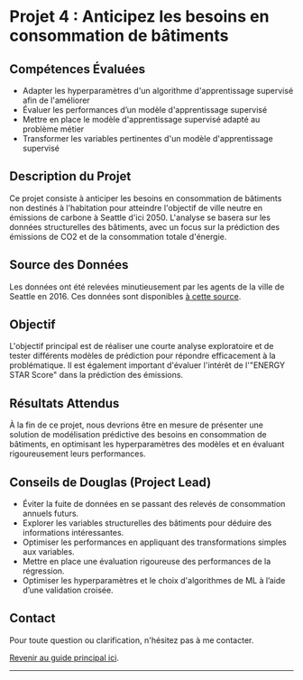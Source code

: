 # Projet 4 : Anticipez les besoins en consommation de bâtiments

## Compétences Évaluées
- Adapter les hyperparamètres d'un algorithme d'apprentissage supervisé afin de l'améliorer
- Évaluer les performances d’un modèle d'apprentissage supervisé
- Mettre en place le modèle d'apprentissage supervisé adapté au problème métier
- Transformer les variables pertinentes d'un modèle d'apprentissage supervisé

## Description du Projet
Ce projet consiste à anticiper les besoins en consommation de bâtiments non destinés à l'habitation pour atteindre l'objectif de ville neutre en émissions de carbone à Seattle d'ici 2050. L'analyse se basera sur les données structurelles des bâtiments, avec un focus sur la prédiction des émissions de CO2 et de la consommation totale d'énergie.

## Source des Données
Les données ont été relevées minutieusement par les agents de la ville de Seattle en 2016. Ces données sont disponibles [à cette source](https://data.seattle.gov/dataset/2016-Building-Energy-Benchmarking/2bpz-gwpy/about_data).

## Objectif
L'objectif principal est de réaliser une courte analyse exploratoire et de tester différents modèles de prédiction pour répondre efficacement à la problématique. Il est également important d'évaluer l'intérêt de l'"ENERGY STAR Score" dans la prédiction des émissions.

## Résultats Attendus
À la fin de ce projet, nous devrions être en mesure de présenter une solution de modélisation prédictive des besoins en consommation de bâtiments, en optimisant les hyperparamètres des modèles et en évaluant rigoureusement leurs performances.

## Conseils de Douglas (Project Lead)
- Éviter la fuite de données en se passant des relevés de consommation annuels futurs.
- Explorer les variables structurelles des bâtiments pour déduire des informations intéressantes.
- Optimiser les performances en appliquant des transformations simples aux variables.
- Mettre en place une évaluation rigoureuse des performances de la régression.
- Optimiser les hyperparamètres et le choix d'algorithmes de ML à l’aide d’une validation croisée.

## Contact
Pour toute question ou clarification, n'hésitez pas à me contacter.

[Revenir au guide principal ici](Formation_DataScientist/README.md).

--- 

